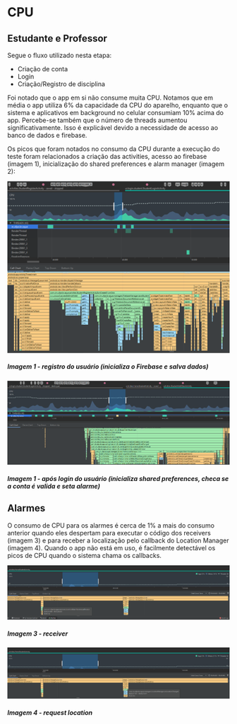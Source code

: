 # CPU

## Estudante e Professor

Segue o fluxo utilizado nesta etapa:
- Criação de conta
- Login
- Criação/Registro de disciplina

Foi notado que o app em si não consume muita CPU. Notamos que em média o app utiliza 6% da capacidade
da CPU do aparelho, enquanto que o sistema e aplicativos em background no celular consumiam 10% acima do app.
Percebe-se também que o número de threads aumentou significativamente. Isso é explicável devido a necessidade
de acesso ao banco de dados e firebase.

Os picos que foram notados no consumo da CPU durante a execução do teste foram relacionados a criação das
activities, acesso ao firebase (imagem 1), inicialização do shared preferences e alarm manager (imagem 2):


![Image1](/attachments/cpu_1.png)
##### Imagem 1 - registro do usuário (inicializa o Firebase e salva dados)

![Image2](/attachments/cpu_2.png)
##### Imagem 1 - após login do usuário (inicializa shared preferences, checa se a conta é valida e seta alarme)

## Alarmes

O consumo de CPU para os alarmes é cerca de 1% a mais do consumo anterior quando eles despertam para
executar o código dos receivers (imagem 3) e para receber a localização pelo callback do Location Manager
(imagem 4). Quando o app não está em uso, é facilmente detectável os picos de CPU quando o sistema chama
os callbacks.

![Image3](/attachments/alarm_receiver_cpu.png)
##### Imagem 3 - receiver

![Image4](/attachments/alarm_request_location_cpu.png)
##### Imagem 4 - request location